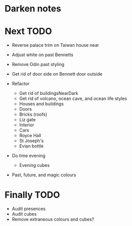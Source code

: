 # Darken notes

# Next TODO
* Reverse palace trim on Taiwan house near
* Adjust white on past Bennetts
* Remove Odin past styling
* Get rid of door side on Bennett door outside

* Refactor
    * Get rid of buildingsNearDark
    * Get rid of volcano, ocean cave, and ocean life styles
    * Houses and buildings
    * Doors
    * Bricks (roofs)
    * Liz gate
    * Interior
    * Cars
    * Royce Hall
    * St Joseph's
    * Evian bottle

* Do time evening
    * Evening cubes
* Past, future, and magic colours

# Finally TODO
* Audit presences
* Audit cubes
* Remove extraneous colours and cubes?